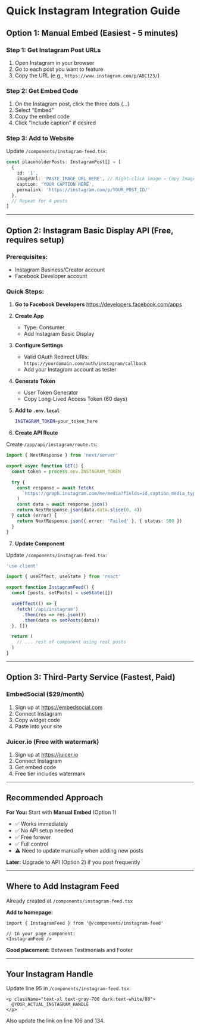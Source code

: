 # Quick Instagram Integration Guide

## Option 1: Manual Embed (Easiest - 5 minutes)

### Step 1: Get Instagram Post URLs
1. Open Instagram in your browser
2. Go to each post you want to feature
3. Copy the URL (e.g., `https://www.instagram.com/p/ABC123/`)

### Step 2: Get Embed Code
1. On the Instagram post, click the three dots (...)
2. Select "Embed"
3. Copy the embed code
4. Click "Include caption" if desired

### Step 3: Add to Website
Update `/components/instagram-feed.tsx`:

```typescript
const placeholderPosts: InstagramPost[] = [
  {
    id: '1',
    imageUrl: 'PASTE_IMAGE_URL_HERE', // Right-click image → Copy Image Address
    caption: 'YOUR CAPTION HERE',
    permalink: 'https://instagram.com/p/YOUR_POST_ID/'
  },
  // Repeat for 4 posts
]
```

---

## Option 2: Instagram Basic Display API (Free, requires setup)

### Prerequisites:
- Instagram Business/Creator account
- Facebook Developer account

### Quick Steps:

1. **Go to Facebook Developers**
   https://developers.facebook.com/apps

2. **Create App**
   - Type: Consumer
   - Add Instagram Basic Display

3. **Configure Settings**
   - Valid OAuth Redirect URIs: `https://yourdomain.com/auth/instagram/callback`
   - Add your Instagram account as tester

4. **Generate Token**
   - User Token Generator
   - Copy Long-Lived Access Token (60 days)

5. **Add to `.env.local`**
   ```bash
   INSTAGRAM_TOKEN=your_token_here
   ```

6. **Create API Route**

Create `/app/api/instagram/route.ts`:

```typescript
import { NextResponse } from 'next/server'

export async function GET() {
  const token = process.env.INSTAGRAM_TOKEN

  try {
    const response = await fetch(
      `https://graph.instagram.com/me/media?fields=id,caption,media_type,media_url,permalink,thumbnail_url&access_token=${token}`
    )
    const data = await response.json()
    return NextResponse.json(data.data.slice(0, 4))
  } catch (error) {
    return NextResponse.json({ error: 'Failed' }, { status: 500 })
  }
}
```

7. **Update Component**

Update `/components/instagram-feed.tsx`:

```typescript
'use client'

import { useEffect, useState } from 'react'

export function InstagramFeed() {
  const [posts, setPosts] = useState([])

  useEffect(() => {
    fetch('/api/instagram')
      .then(res => res.json())
      .then(data => setPosts(data))
  }, [])

  return (
    // ... rest of component using real posts
  )
}
```

---

## Option 3: Third-Party Service (Fastest, Paid)

### EmbedSocial ($29/month)
1. Sign up at https://embedsocial.com
2. Connect Instagram
3. Copy widget code
4. Paste into your site

### Juicer.io (Free with watermark)
1. Sign up at https://juicer.io
2. Connect Instagram
3. Get embed code
4. Free tier includes watermark

---

## Recommended Approach

**For You:** Start with **Manual Embed** (Option 1)

- ✅ Works immediately
- ✅ No API setup needed
- ✅ Free forever
- ✅ Full control
- ⚠️  Need to update manually when adding new posts

**Later:** Upgrade to API (Option 2) if you post frequently

---

## Where to Add Instagram Feed

Already created at `/components/instagram-feed.tsx`

**Add to homepage:**
```tsx
import { InstagramFeed } from '@/components/instagram-feed'

// In your page component:
<InstagramFeed />
```

**Good placement:** Between Testimonials and Footer

---

## Your Instagram Handle

Update line 95 in `/components/instagram-feed.tsx`:

```tsx
<p className="text-xl text-gray-700 dark:text-white/80">
  @YOUR_ACTUAL_INSTAGRAM_HANDLE
</p>
```

Also update the link on line 106 and 134.
